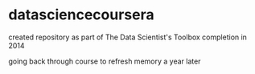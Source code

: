 # datasciencecoursera

created repository as part of The Data Scientist's Toolbox completion in 2014

going back through course to refresh memory a year later

